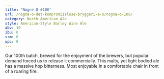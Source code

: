 ```yaml
---
title: "Nøgne Ø #100"
url: /nogne-o-det-kompromisslose-bryggeri-a-s/nogne-o-100/
category: North American Ale
style: American-Style Barley Wine Ale
abv: 10
ibu: 0
srm: 0
upc: 0
---
```

Our 100th batch, brewed for the enjoyment of the brewers, but popular demand forced us to release it commercially.  This malty, yet light bodied ale has a massive hop bitterness.  Most enjoyable in a comfortable chair in front of a roaring fire.

